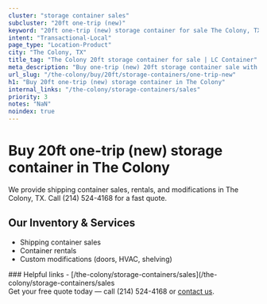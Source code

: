 ```yaml
---
cluster: "storage container sales"
subcluster: "20ft one-trip (new)"
keyword: "20ft one-trip (new) storage container for sale The Colony, TX"
intent: "Transactional-Local"
page_type: "Location-Product"
city: "The Colony, TX"
title_tag: "The Colony 20ft storage container for sale | LC Container"
meta_description: "Buy one-trip (new) 20ft storage container sale with local delivery in The Colony, TX. LC Container — local Since 2003. Request a fast quote today."
url_slug: "/the-colony/buy/20ft/storage-containers/one-trip-new"
h1: "Buy 20ft one-trip (new) storage container in The Colony"
internal_links: "/the-colony/storage-containers/sales"
priority: 3
notes: "NaN"
noindex: true
---
```


# Buy 20ft one-trip (new) storage container in The Colony

We provide shipping container sales, rentals, and modifications in The Colony, TX. Call (214) 524-4168 for a fast quote.

## Our Inventory & Services
- Shipping container sales
- Container rentals
- Custom modifications (doors, HVAC, shelving)

<div data-section="internal-links">
### Helpful links
- [/the-colony/storage-containers/sales](/the-colony/storage-containers/sales
</div>

<div data-section="cta">
Get your free quote today — call (214) 524-4168 or <a href="/contact">contact us</a>.
</div>

<script type="application/ld+json">{"@context":"https://schema.org","@type":"FAQPage","mainEntity":[{"@type":"Question","name":"How much does delivery cost in The Colony, TX?","acceptedAnswer":{"@type":"Answer","text":"Delivery costs vary by distance and container size. Most deliveries in The Colony, TX range from $150-$300. Call (214) 524-4168 for an exact quote based on your specific location."}},{"@type":"Question","name":"Do you offer financing or payment plans?","acceptedAnswer":{"@type":"Answer","text":"We accept major credit cards, checks, and can discuss commercial terms for bulk purchases. Call (214) 524-4168 to discuss options."}},{"@type":"Question","name":"Can you customize containers in The Colony, TX?","acceptedAnswer":{"@type":"Answer","text":"Yes — we perform modifications like doors, HVAC, insulation, and shelving. Request a custom quote at (214) 524-4168 or via our contact form."}}]}</script>

